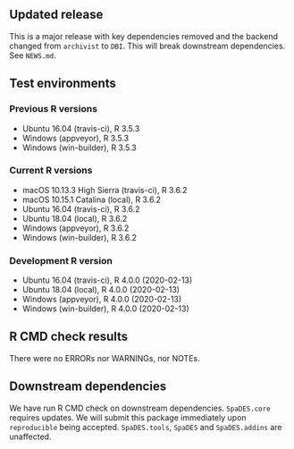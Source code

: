 ## Updated release

This is a major release with key dependencies removed and the backend changed from `archivist` to `DBI`. This will break downstream dependencies. See `NEWS.md`.

## Test environments

### Previous R versions
* Ubuntu 16.04              (travis-ci), R 3.5.3
* Windows                    (appveyor), R 3.5.3
* Windows                 (win-builder), R 3.5.3

### Current R versions
* macOS 10.13.3 High Sierra (travis-ci), R 3.6.2
* macOS 10.15.1 Catalina        (local), R 3.6.2
* Ubuntu 16.04              (travis-ci), R 3.6.2
* Ubuntu 18.04                  (local), R 3.6.2
* Windows                    (appveyor), R 3.6.2
* Windows                 (win-builder), R 3.6.2

### Development R version
* Ubuntu 16.04              (travis-ci), R 4.0.0 (2020-02-13)
* Ubuntu 18.04                  (local), R 4.0.0 (2020-02-13)
* Windows                    (appveyor), R 4.0.0 (2020-02-13)
* Windows                 (win-builder), R 4.0.0 (2020-02-13)

## R CMD check results

There were no ERRORs nor WARNINGs, nor NOTEs.

## Downstream dependencies

We have run R CMD check on downstream dependencies. `SpaDES.core` requires updates. We will submit this package immediately upon `reproducible` being accepted. `SpaDES.tools`, `SpaDES` and `SpaDES.addins` are unaffected.

